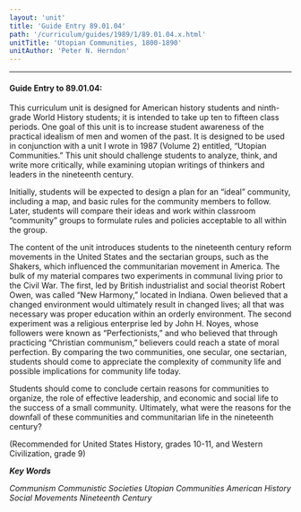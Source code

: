 ```yaml
---
layout: 'unit'
title: 'Guide Entry 89.01.04'
path: '/curriculum/guides/1989/1/89.01.04.x.html'
unitTitle: 'Utopian Communities, 1800-1890'
unitAuthor: 'Peter N. Herndon'
---
```


<body>
<hr/>
 <h4>
  Guide Entry to 89.01.04:
 </h4>
 This curriculum unit is designed for American history students and ninth-grade World History students; it is intended to take up ten to fifteen class periods. One goal of this unit is to increase student awareness of the practical idealism of men and women of the past. It is designed to be used in conjunction with a unit I wrote in 1987 (Volume 2) entitled, “Utopian Communities.” This unit should challenge students to analyze, think, and write more critically, while examining utopian writings of thinkers and leaders in the nineteenth century.
 <p>
  Initially, students will be expected to design a plan for an “ideal” community, including a map, and basic rules for the community members to follow. Later, students will compare their ideas and work within classroom “community” groups to formulate rules and policies acceptable to all within the group.
 </p>
 <p>
  The content of the unit introduces students to the nineteenth century reform movements in the United States and the sectarian groups, such as the Shakers, which influenced the communitarian movement in America. The bulk of my material compares two experiments in communal living prior to the Civil War. The first, led by British industrialist and social theorist Robert Owen, was called “New Harmony,” located in Indiana. Owen believed that a changed environment would ultimately result in changed lives; all that was necessary was proper education within an orderly environment. The second experiment was a religious enterprise led by John H. Noyes, whose followers were known as “Perfectionists,” and who believed that through practicing “Christian communism,” believers could reach a state of moral perfection. By comparing the two communities, one secular, one sectarian, students should come to appreciate the complexity of community life and possible implications for community life today.
 </p>
 <p>
  Students should come to conclude certain reasons for communities to organize, the role of effective leadership, and economic and social life to the success of a small community. Ultimately, what were the reasons for the downfall of these communities and communitarian life in the nineteenth century?
 </p>
 <p>
  (Recommended for United States History, grades 10-11, and Western Civilization, grade 9)
 </p>
<p>
  <b>
   <i>
    Key Words
   </i>
  </b>
  <br/>
 </p>
 <p>
  <i>
   Communism Communistic Societies Utopian Communities American History Social Movements Nineteenth Century
  </i>
 </p>

</body>
